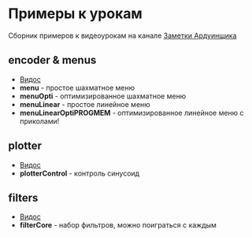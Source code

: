 # Примеры к урокам
Сборник примеров к видеоурокам на канале [Заметки Ардуинщика](https://www.youtube.com/channel/UC4axiS76D784-ofoTdo5zOA/videos)

## encoder & menus
+ [Видос](https://www.youtube.com/watch?v=81HO2n6urjc)
+ **menu** - простое шахматное меню
+ **menuOpti** - оптимизированное шахматное меню
+ **menuLinear** - простое линейное меню
+ **menuLinearOptiPROGMEM** - оптимизированное линейное меню с приколами!

## plotter
+ [Видос](https://www.youtube.com/watch?v=AybdnoNuiXE)
+ **plotterControl** - контроль синусоид

## filters
+ [Видос](https://www.youtube.com/watch?v=AybdnoNuiXE)
+ **filterCore** - набор фильтров, можно поиграться с каждым